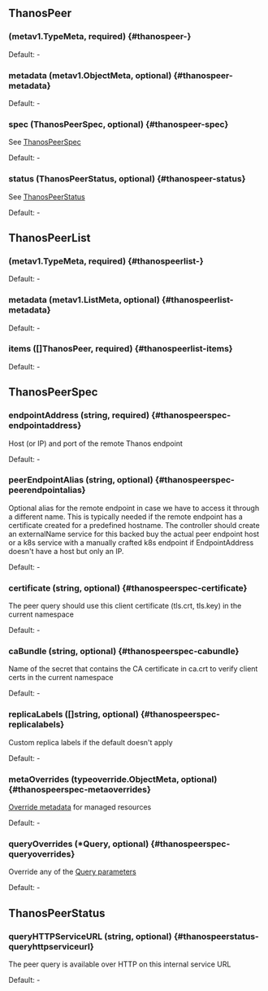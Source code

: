 ## ThanosPeer

###  (metav1.TypeMeta, required) {#thanospeer-}

Default: -

### metadata (metav1.ObjectMeta, optional) {#thanospeer-metadata}

Default: -

### spec (ThanosPeerSpec, optional) {#thanospeer-spec}

See [ThanosPeerSpec](#thanospeerspec) 

Default: -

### status (ThanosPeerStatus, optional) {#thanospeer-status}

See [ThanosPeerStatus](#thanospeerstatus) 

Default: -


## ThanosPeerList

###  (metav1.TypeMeta, required) {#thanospeerlist-}

Default: -

### metadata (metav1.ListMeta, optional) {#thanospeerlist-metadata}

Default: -

### items ([]ThanosPeer, required) {#thanospeerlist-items}

Default: -


## ThanosPeerSpec

### endpointAddress (string, required) {#thanospeerspec-endpointaddress}

Host (or IP) and port of the remote Thanos endpoint 

Default: -

### peerEndpointAlias (string, optional) {#thanospeerspec-peerendpointalias}

Optional alias for the remote endpoint in case we have to access it through a different name. This is typically needed if the remote endpoint has a certificate created for a predefined hostname. The controller should create an externalName service for this backed buy the actual peer endpoint host or a k8s service with a manually crafted k8s endpoint if EndpointAddress doesn't have a host but only an IP. 

Default: -

### certificate (string, optional) {#thanospeerspec-certificate}

The peer query should use this client certificate (tls.crt, tls.key) in the current namespace 

Default: -

### caBundle (string, optional) {#thanospeerspec-cabundle}

Name of the secret that contains the CA certificate in ca.crt to verify client certs in the current namespace 

Default: -

### replicaLabels ([]string, optional) {#thanospeerspec-replicalabels}

Custom replica labels if the default doesn't apply 

Default: -

### metaOverrides (typeoverride.ObjectMeta, optional) {#thanospeerspec-metaoverrides}

[Override metadata](../overrides/override/#objectmeta) for managed resources 

Default: -

### queryOverrides (*Query, optional) {#thanospeerspec-queryoverrides}

Override any of the [Query parameters](../thanos_types/#query) 

Default: -


## ThanosPeerStatus

### queryHTTPServiceURL (string, optional) {#thanospeerstatus-queryhttpserviceurl}

The peer query is available over HTTP on this internal service URL 

Default: -


